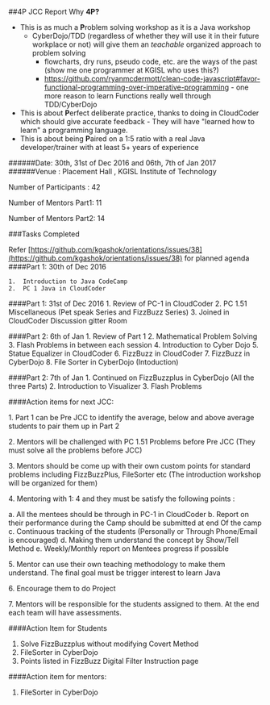 ##4P JCC Report
Why **4P?**
 
- This is as much a **P**roblem solving workshop as it is a Java workshop
     - CyberDojo/TDD (regardless of whether they will use it in their future workplace or not) will give them an _teachable_ organized approach to problem solving 
        - flowcharts, dry runs, pseudo code, etc. are the ways of the past (show me one programmer at KGISL who uses this?)
        - https://github.com/ryanmcdermott/clean-code-javascript#favor-functional-programming-over-imperative-programming - one more reason to learn Functions really well through TDD/CyberDojo
- This is about **P**erfect deliberate practice, thanks to doing in CloudCoder which should give accurate feedback 
        - They will have "learned how to learn" a programming language. 
- This is about being **P**aired on a 1:5 ratio with a real Java developer/trainer  with at least 5+ years of experience

######Date: 30th, 31st of Dec 2016 and 06th, 7th of Jan 2017
######Venue : Placement Hall , KGISL Institute of Technology

<p>Number of Participants  : 42</p>
<p>Number of Mentors Part1: 11</p> 
<p>Number of Mentors Part2: 14</p> 

###Tasks Completed 

Refer [https://github.com/kgashok/orientations/issues/38](https://github.com/kgashok/orientations/issues/38) for planned agenda
####Part 1: 30th of Dec 2016

	1.	Introduction to Java CodeCamp
	2.	PC 1 Java in CloudCoder

####Part 1: 31st of Dec 2016
	1.	Review of PC-1 in CloudCoder
	2.	PC 1.51 Miscellaneous (Pet speak Series and FizzBuzz Series)
	3.	Joined in CloudCoder Discussion gitter Room


####Part 2: 6th of Jan
	1.	Review of Part 1
	2.	Mathematical Problem Solving
	3.	Flash Problems in between each session
	4.	Introduction to Cyber Dojo
	5.	Statue Equalizer in CloudCoder 
	6.	FizzBuzz in CloudCoder
	7.	FizzBuzz in CyberDojo
	8.	File Sorter in CyberDojo (Intoduction)

####Part 2: 7th of Jan
	1.	Continued on FizzBuzzplus in CyberDojo (All the three Parts)
	2.	Introduction to Visualizer
	3.	Flash Problems


####Action items for next JCC:

<p>1.	Part 1 can be Pre JCC to identify the average, below and above average students to pair them up in Part 2</p>

<p>2.	Mentors will be challenged with PC 1.51 Problems  before Pre JCC  (They must solve all the problems before JCC)</p>

<p>3.	Mentors should be come up with their own custom points for standard problems including FizzBuzzPlus, FileSorter etc (The introduction workshop will be organized for them)</p>

<p>4.	Mentoring with 1: 4 and they must be satisfy the following points :</p>
	a.	All the mentees should be through in PC-1 in CloudCoder
	b.	Report on their performance during the Camp should be submitted at end Of the camp
	c.	Continuous tracking of the students (Personally or Through Phone/Email is encouraged)
	d.	Making them understand the concept by Show/Tell Method
	e.	Weekly/Monthly report on Mentees progress if possible

<p>5.	Mentor can use their own teaching methodology to make them understand. The final goal must be trigger interest to learn Java</p>
<p>6.	Encourage them to do Project  </p>
<p>7.	Mentors will be responsible for the students assigned to them.  At the end each team will have assessments.</p>


####Action Item for Students

1. Solve FizzBuzzplus without modifying Covert Method
2. FileSorter in CyberDojo
3. Points listed in FizzBuzz Digital Filter Instruction page

####Action item for mentors: 

1. FileSorter in CyberDojo
